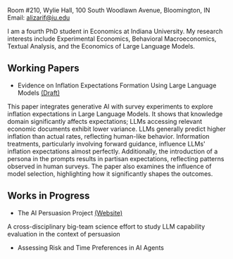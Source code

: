 Room #210, Wylie Hall, 100 South Woodlawn Avenue, Bloomington, IN  
Email: alizarif@iu.edu  

I am a fourth PhD student in Economics at Indiana University. My research interests include Experimental Economics, Behavioral Macroeconomics, Textual Analysis, and the Economics of Large Language Models.

## Working Papers

- Evidence on Inflation Expectations Formation Using Large Language Models [(Draft)](https://papers.ssrn.com/sol3/papers.cfm?abstract_id=4825076)

This paper integrates generative AI with survey experiments to explore inflation expectations in Large Language Models. It shows that knowledge domain significantly affects expectations; LLMs accessing relevant economic documents exhibit lower variance. LLMs generally predict higher inflation than actual rates, reflecting human-like behavior. Information treatments, particularly involving forward guidance, influence LLMs' inflation expectations almost perfectly. Additionally, the introduction of a persona in the prompts results in partisan expectations, reflecting patterns observed in human surveys. The paper also examines the influence of model selection, highlighting how it significantly shapes the outcomes.

## Works in Progress

- The AI Persuasion Project [(Website)](https://sites.google.com/view/ai-persuasion/team?authuser=0)

A cross-disciplinary big-team science effort to study LLM capability evaluation in the context of persuasion

- Assessing Risk and Time Preferences in AI Agents
